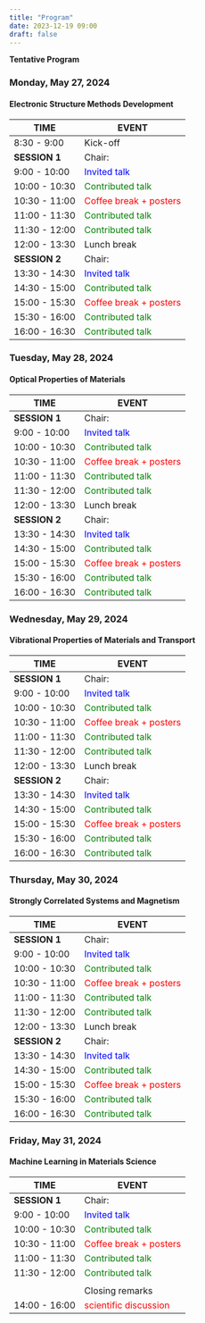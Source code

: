 ```yaml
---
title: "Program"
date: 2023-12-19 09:00
draft: false
---
```


**Tentative Program**

### Monday, May 27, 2024
#### Electronic Structure Methods Development

| TIME          | EVENT                                                   |
| ------------- | --------------------------------------------------------|
|  8:30 -  9:00 | Kick-off                                                |
| **SESSION 1** | Chair:                                                  |
|  9:00 - 10:00 | <span style="color: blue;">Invited talk</span>          |   
| 10:00 - 10:30 | <span style="color: green;">Contributed talk</span>     |
| 10:30 - 11:00 | <span style="color: red;">Coffee break + posters</span> |
| 11:00 - 11:30 | <span style="color: green;">Contributed talk</span>     |  
| 11:30 - 12:00 | <span style="color: green;">Contributed talk</span>     |  
| 12:00 - 13:30 | Lunch break                                             |
| **SESSION 2** | Chair:                                                  |
| 13:30 - 14:30 | <span style="color: blue;">Invited talk</span>          |
| 14:30 - 15:00 | <span style="color: green;">Contributed talk</span>     |
| 15:00 - 15:30 | <span style="color: red;">Coffee break + posters</span> |
| 15:30 - 16:00 | <span style="color: green;">Contributed talk</span>     |   
| 16:00 - 16:30 | <span style="color: green;">Contributed talk</span>     |


### Tuesday, May 28, 2024
#### Optical Properties of Materials

| TIME          | EVENT                                                   |
| ------------- | --------------------------------------------------------|
| **SESSION 1** | Chair:                                                  |
|  9:00 - 10:00 | <span style="color: blue;">Invited talk</span>          |   
| 10:00 - 10:30 | <span style="color: green;">Contributed talk</span>     |
| 10:30 - 11:00 | <span style="color: red;">Coffee break + posters</span> |
| 11:00 - 11:30 | <span style="color: green;">Contributed talk</span>     |  
| 11:30 - 12:00 | <span style="color: green;">Contributed talk</span>     |  
| 12:00 - 13:30 | Lunch break                                             |
| **SESSION 2** | Chair:                                                  |
| 13:30 - 14:30 | <span style="color: blue;">Invited talk</span>          |
| 14:30 - 15:00 | <span style="color: green;">Contributed talk</span>     |
| 15:00 - 15:30 | <span style="color: red;">Coffee break + posters</span> |
| 15:30 - 16:00 | <span style="color: green;">Contributed talk</span>     |   
| 16:00 - 16:30 | <span style="color: green;">Contributed talk</span>     |
    

### Wednesday, May 29, 2024
#### Vibrational Properties of Materials and Transport

| TIME          | EVENT                                                   |
| ------------- | --------------------------------------------------------|
| **SESSION 1** | Chair:                                                  |
|  9:00 - 10:00 | <span style="color: blue;">Invited talk</span>          |   
| 10:00 - 10:30 | <span style="color: green;">Contributed talk</span>     |
| 10:30 - 11:00 | <span style="color: red;">Coffee break + posters</span> |
| 11:00 - 11:30 | <span style="color: green;">Contributed talk</span>     |  
| 11:30 - 12:00 | <span style="color: green;">Contributed talk</span>     |  
| 12:00 - 13:30 | Lunch break                                             |
| **SESSION 2** | Chair:                                                  |
| 13:30 - 14:30 | <span style="color: blue;">Invited talk</span>          |
| 14:30 - 15:00 | <span style="color: green;">Contributed talk</span>     |
| 15:00 - 15:30 | <span style="color: red;">Coffee break + posters</span> |
| 15:30 - 16:00 | <span style="color: green;">Contributed talk</span>     |   
| 16:00 - 16:30 | <span style="color: green;">Contributed talk</span>     |

### Thursday, May 30, 2024
#### Strongly Correlated Systems and Magnetism
    
| TIME          | EVENT                                                   |
| ------------- | --------------------------------------------------------|
| **SESSION 1** | Chair:                                                  |
|  9:00 - 10:00 | <span style="color: blue;">Invited talk</span>          |   
| 10:00 - 10:30 | <span style="color: green;">Contributed talk</span>     |
| 10:30 - 11:00 | <span style="color: red;">Coffee break + posters</span> |
| 11:00 - 11:30 | <span style="color: green;">Contributed talk</span>     |  
| 11:30 - 12:00 | <span style="color: green;">Contributed talk</span>     |  
| 12:00 - 13:30 | Lunch break                                             |
| **SESSION 2** | Chair:                                                  |
| 13:30 - 14:30 | <span style="color: blue;">Invited talk</span>          |
| 14:30 - 15:00 | <span style="color: green;">Contributed talk</span>     |
| 15:00 - 15:30 | <span style="color: red;">Coffee break + posters</span> |
| 15:30 - 16:00 | <span style="color: green;">Contributed talk</span>     |   
| 16:00 - 16:30 | <span style="color: green;">Contributed talk</span>     |

### Friday, May 31, 2024
#### Machine Learning in Materials Science

| TIME          | EVENT                                                   |
| ------------- | --------------------------------------------------------|
| **SESSION 1** | Chair:                                                  |
|  9:00 - 10:00 | <span style="color: blue;">Invited talk</span>          |   
| 10:00 - 10:30 | <span style="color: green;">Contributed talk</span>     |
| 10:30 - 11:00 | <span style="color: red;">Coffee break + posters</span> |
| 11:00 - 11:30 | <span style="color: green;">Contributed talk</span>     |  
| 11:30 - 12:00 | <span style="color: green;">Contributed talk</span>     |  
|               |                                                         |
|               | Closing remarks                                         |
| 14:00 - 16:00 | <span style="color: red;">scientific discussion</span>  |

